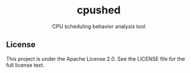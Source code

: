 <h1 align="center">cpushed</h1>

<p align="center">CPU scheduling behavior analysis tool</p>

## License

This project is under the Apache License 2.0. See the LICENSE file for the full license text.